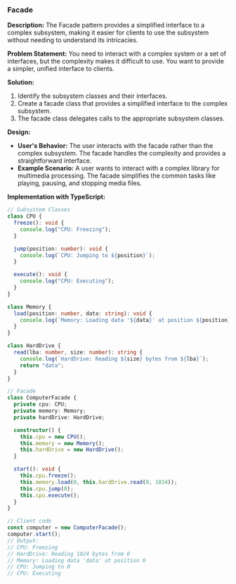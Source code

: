 ### Facade

**Description:**
The Facade pattern provides a simplified interface to a complex subsystem, making it easier for clients to use the subsystem without needing to understand its intricacies.

**Problem Statement:**
You need to interact with a complex system or a set of interfaces, but the complexity makes it difficult to use. You want to provide a simpler, unified interface to clients.

**Solution:**

1. Identify the subsystem classes and their interfaces.
2. Create a facade class that provides a simplified interface to the complex subsystem.
3. The facade class delegates calls to the appropriate subsystem classes.

**Design:**

- **User's Behavior:** The user interacts with the facade rather than the complex subsystem. The facade handles the complexity and provides a straightforward interface.
- **Example Scenario:** A user wants to interact with a complex library for multimedia processing. The facade simplifies the common tasks like playing, pausing, and stopping media files.

**Implementation with TypeScript:**

```typescript
// Subsystem Classes
class CPU {
  freeze(): void {
    console.log("CPU: Freezing");
  }

  jump(position: number): void {
    console.log(`CPU: Jumping to ${position}`);
  }

  execute(): void {
    console.log("CPU: Executing");
  }
}

class Memory {
  load(position: number, data: string): void {
    console.log(`Memory: Loading data '${data}' at position ${position}`);
  }
}

class HardDrive {
  read(lba: number, size: number): string {
    console.log(`HardDrive: Reading ${size} bytes from ${lba}`);
    return "data";
  }
}

// Facade
class ComputerFacade {
  private cpu: CPU;
  private memory: Memory;
  private hardDrive: HardDrive;

  constructor() {
    this.cpu = new CPU();
    this.memory = new Memory();
    this.hardDrive = new HardDrive();
  }

  start(): void {
    this.cpu.freeze();
    this.memory.load(0, this.hardDrive.read(0, 1024));
    this.cpu.jump(0);
    this.cpu.execute();
  }
}

// Client code
const computer = new ComputerFacade();
computer.start();
// Output:
// CPU: Freezing
// HardDrive: Reading 1024 bytes from 0
// Memory: Loading data 'data' at position 0
// CPU: Jumping to 0
// CPU: Executing
```
